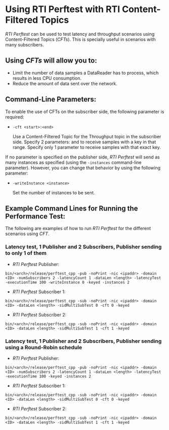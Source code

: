 # Using RTI Perftest with RTI Content-Filtered Topics


*RTI Perftest* can be used to test latency and throughput scenarios using Content-Filtered Topics (*CFTs*). This is specially useful in scenarios with many subscribers.

## Using *CFTs* will allow you to:
 * Limit the number of data samples a DataReader has to process, which results in less CPU consumption.
 * Reduce the amount of data sent over the network.

## Command-Line Parameters:

To enable the use of CFTs on the subscriber side, the following parameter is required:

-   `-cft <start>:<end> `

    Use a Content-Filtered Topic for the Throughput topic in the subscriber side.
    Specify 2 parameters: <start> and <end> to receive samples with a key in that range.
    Specify only 1 parameter to receive samples with that exact key.

If no parameter is specified on the publisher side, *RTI Perftest* will send as many instances as specified (using the `-instances` command-line parameter). However, you can change that behavior by using the following parameter:

-   `-writeInstance <instance>`

    Set the number of instances to be sent.

## Example Command Lines for Running the Performance Test:

The following are examples of how to run *RTI Perftest* for the different scenarios using *CFT*.

### Latency test, 1 Publisher and 2 Subscribers, Publisher sending to only 1 of them

* *RTI Perftest* Publisher:

```
bin/<arch>/release/perftest_cpp -pub -noPrint -nic <ipaddr> -domain <ID> -numSubscribers 2 -latencyCount 1 -dataLen <length> -latencyTest -executionTime 100 -writeInstance 0 -keyed -instances 2
```

* *RTI Perftest* Subscriber 1:

```
bin/<arch>/release/perftest_cpp -sub -noPrint -nic <ipaddr> -domain <ID> -dataLen <length> -sidMultiSubTest 0 -cft 0 -keyed
```
* *RTI Perftest* Subscriber 2:

```
bin/<arch>/release/perftest_cpp -sub -noPrint -nic <ipaddr> -domain <ID> -dataLen <length> -sidMultiSubTest 1 -cft 1 -keyed
```

### Latency test, 1 Publisher and 2 Subscribers, Publisher sending using a Round-Robin schedule

* *RTI Perftest* Publisher:

```
bin/<arch>/release/perftest_cpp -pub -noPrint -nic <ipaddr> -domain <ID> -numSubscribers 2 -latencyCount 1 -dataLen <length> -latencyTest -executionTime 100 -keyed -instances 2
```

* *RTI Perftest* Subscriber 1:

```
bin/<arch>/release/perftest_cpp -sub -noPrint -nic <ipaddr> -domain <ID> -dataLen <length> -sidMultiSubTest 0 -cft 0 -keyed
```
* *RTI Perftest* Subscriber 2:

```
bin/<arch>/release/perftest_cpp -sub -noPrint -nic <ipaddr> -domain <ID> -dataLen <length> -sidMultiSubTest 1 -cft 1 -keyed
```
